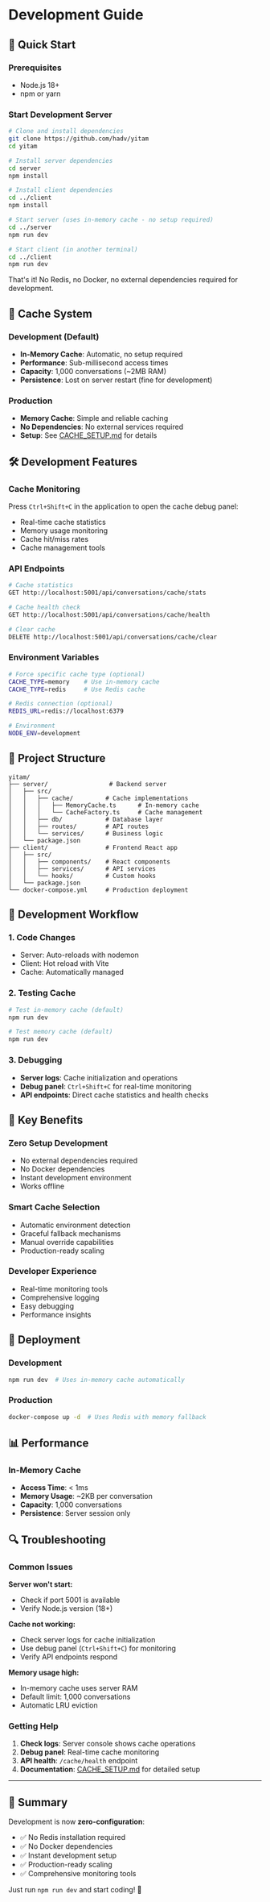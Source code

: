 # Development Guide

## 🚀 Quick Start

### Prerequisites
- Node.js 18+ 
- npm or yarn

### Start Development Server

```bash
# Clone and install dependencies
git clone https://github.com/hadv/yitam
cd yitam

# Install server dependencies
cd server
npm install

# Install client dependencies  
cd ../client
npm install

# Start server (uses in-memory cache - no setup required)
cd ../server
npm run dev

# Start client (in another terminal)
cd ../client
npm run dev
```

That's it! No Redis, no Docker, no external dependencies required for development.

## 🧠 Cache System

### Development (Default)
- **In-Memory Cache**: Automatic, no setup required
- **Performance**: Sub-millisecond access times
- **Capacity**: 1,000 conversations (~2MB RAM)
- **Persistence**: Lost on server restart (fine for development)

### Production
- **Memory Cache**: Simple and reliable caching
- **No Dependencies**: No external services required
- **Setup**: See [CACHE_SETUP.md](CACHE_SETUP.md) for details

## 🛠️ Development Features

### Cache Monitoring
Press `Ctrl+Shift+C` in the application to open the cache debug panel:
- Real-time cache statistics
- Memory usage monitoring
- Cache hit/miss rates
- Cache management tools

### API Endpoints
```bash
# Cache statistics
GET http://localhost:5001/api/conversations/cache/stats

# Cache health check
GET http://localhost:5001/api/conversations/cache/health

# Clear cache
DELETE http://localhost:5001/api/conversations/cache/clear
```

### Environment Variables
```bash
# Force specific cache type (optional)
CACHE_TYPE=memory    # Use in-memory cache
CACHE_TYPE=redis     # Use Redis cache

# Redis connection (optional)
REDIS_URL=redis://localhost:6379

# Environment
NODE_ENV=development
```

## 📁 Project Structure

```
yitam/
├── server/                 # Backend server
│   ├── src/
│   │   ├── cache/         # Cache implementations
│   │   │   ├── MemoryCache.ts      # In-memory cache
│   │   │   └── CacheFactory.ts     # Cache management
│   │   ├── db/            # Database layer
│   │   ├── routes/        # API routes
│   │   └── services/      # Business logic
│   └── package.json
├── client/                # Frontend React app
│   ├── src/
│   │   ├── components/    # React components
│   │   ├── services/      # API services
│   │   └── hooks/         # Custom hooks
│   └── package.json
└── docker-compose.yml     # Production deployment
```

## 🔧 Development Workflow

### 1. Code Changes
- Server: Auto-reloads with nodemon
- Client: Hot reload with Vite
- Cache: Automatically managed

### 2. Testing Cache
```bash
# Test in-memory cache (default)
npm run dev

# Test memory cache (default)
npm run dev
```

### 3. Debugging
- **Server logs**: Cache initialization and operations
- **Debug panel**: `Ctrl+Shift+C` for real-time monitoring
- **API endpoints**: Direct cache statistics and health checks

## 🎯 Key Benefits

### Zero Setup Development
- No external dependencies required
- No Docker dependencies
- Instant development environment
- Works offline

### Smart Cache Selection
- Automatic environment detection
- Graceful fallback mechanisms
- Manual override capabilities
- Production-ready scaling

### Developer Experience
- Real-time monitoring tools
- Comprehensive logging
- Easy debugging
- Performance insights

## 🚀 Deployment

### Development
```bash
npm run dev  # Uses in-memory cache automatically
```

### Production
```bash
docker-compose up -d  # Uses Redis with memory fallback
```

## 📊 Performance

### In-Memory Cache
- **Access Time**: < 1ms
- **Memory Usage**: ~2KB per conversation
- **Capacity**: 1,000 conversations
- **Persistence**: Server session only



## 🔍 Troubleshooting

### Common Issues

**Server won't start:**
- Check if port 5001 is available
- Verify Node.js version (18+)

**Cache not working:**
- Check server logs for cache initialization
- Use debug panel (`Ctrl+Shift+C`) for monitoring
- Verify API endpoints respond

**Memory usage high:**
- In-memory cache uses server RAM
- Default limit: 1,000 conversations
- Automatic LRU eviction

### Getting Help

1. **Check logs**: Server console shows cache operations
2. **Debug panel**: Real-time cache monitoring
3. **API health**: `/cache/health` endpoint
4. **Documentation**: [CACHE_SETUP.md](CACHE_SETUP.md) for detailed setup

---

## 🎉 Summary

Development is now **zero-configuration**:
- ✅ No Redis installation required
- ✅ No Docker dependencies  
- ✅ Instant development setup
- ✅ Production-ready scaling
- ✅ Comprehensive monitoring tools

Just run `npm run dev` and start coding! 🚀
